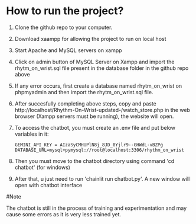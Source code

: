 # How to run the project?

1. Clone the github repo to your computer.
2. Download xaampp for allowing the project to run on local host
3. Start Apache and MySQL servers on xampp
4. Click on admin button of MySQL Server on Xampp and import the rhytm_on_wrist.sql file present in the database folder in the github repo above
5. If any error occurs, first create a database named rhytm_on_wrist on phpmyadmin and then import the rhytm_on_wrist.sql file.
6. After succesfully completing above steps, copy and paste http://localhost/Rhythm-On-Wrist-updated-/watch_store.php in the web browser (Xampp servers must be running), the website will open.
7. To access the chatbot, you must create an .env file and put below variables in it:

       GEMINI_API_KEY = AIzaSyCMHUPlN8j_8JD_0Yjlr9--GHWdL-vBZPg
       DATABASE_URL=mysql+pymysql://root@localhost:3306/rhythm_on_wrist

9. Then you must move to the chatbot directory using command 'cd chatbot' (for windows)
10. After that, u just need to run 'chainlit run chatbot.py'. A new window will open with chatbot interface

#Note

The chatbot is still in the process of training and experimentation and may cause some errors as it is very less trained yet.  


